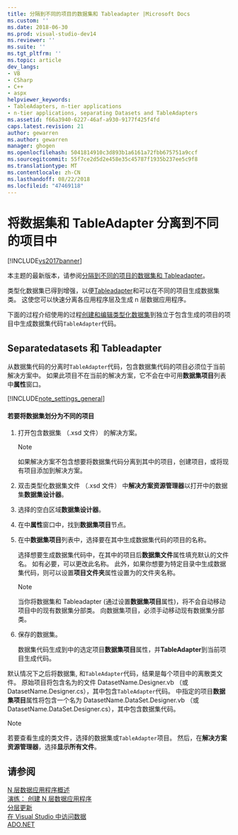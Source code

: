 ```yaml
---
title: 分隔到不同的项目的数据集和 Tableadapter |Microsoft Docs
ms.custom: ''
ms.date: 2018-06-30
ms.prod: visual-studio-dev14
ms.reviewer: ''
ms.suite: ''
ms.tgt_pltfrm: ''
ms.topic: article
dev_langs:
- VB
- CSharp
- C++
- aspx
helpviewer_keywords:
- TableAdapters, n-tier applications
- n-tier applications, separating Datasets and TableAdapters
ms.assetid: f66a3940-6227-46af-a930-9177f425f4fd
caps.latest.revision: 21
author: gewarren
ms.author: gewarren
manager: ghogen
ms.openlocfilehash: 5041814910c3d893b1a6161a72fbb675751a9ccf
ms.sourcegitcommit: 55f7ce2d5d2e458e35c45787f1935b237ee5c9f8
ms.translationtype: MT
ms.contentlocale: zh-CN
ms.lasthandoff: 08/22/2018
ms.locfileid: "47469118"
---
```

# <a name="separate-datasets-and-tableadapters-into-different-projects"></a>将数据集和 TableAdapter 分离到不同的项目中
[!INCLUDE[vs2017banner](../includes/vs2017banner.md)]

本主题的最新版本，请参阅[分隔到不同的项目的数据集和 Tableadapter](https://docs.microsoft.com/visualstudio/data-tools/separate-datasets-and-tableadapters-into-different-projects)。  
  
  
类型化数据集已得到增强，以便[Tableadapter](http://msdn.microsoft.com/library/09416de9-134c-4dc7-8262-6c8d81e3f364)和可以在不同的项目生成数据集类。 这使您可以快速分离各应用程序层及生成 n 层数据应用程序。  
  
 下面的过程介绍使用的过程[创建和编辑类型化数据集](../data-tools/creating-and-editing-typed-datasets.md)到独立于包含生成的项目的项目中生成数据集代码`TableAdapter`代码。  
  
## <a name="separatedatasets-and-tableadapters"></a>Separatedatasets 和 Tableadapter  
 从数据集代码的分离时`TableAdapter`代码，包含数据集代码的项目必须位于当前解决方案中。 如果此项目不在当前的解决方案，它不会在中可用**数据集项目**列表中**属性**窗口。  
  
 [!INCLUDE[note_settings_general](../includes/note-settings-general-md.md)]  
  
#### <a name="to-separate-the-dataset-into-a-different-project"></a>若要将数据集划分为不同的项目  
  
1.  打开包含数据集 （.xsd 文件） 的解决方案。  
  
    > [!NOTE]
    >  如果解决方案不包含想要将数据集代码分离到其中的项目，创建项目，或将现有项目添加到解决方案。  
  
2.  双击类型化数据集文件 （.xsd 文件） 中**解决方案资源管理器**以打开中的数据集**数据集设计器**。  
  
3.  选择的空白区域**数据集设计器**。  
  
4.  在中**属性**窗口中，找到**数据集项目**节点。  
  
5.  在中**数据集项目**列表中，选择要在其中生成数据集代码的项目的名称。  
  
     选择想要生成数据集代码中，在其中的项目后**数据集文件**属性填充默认的文件名。 如有必要，可以更改此名称。 此外，如果你想要为特定目录中生成数据集代码，则可以设置**项目文件夹**属性设置为的文件夹名称。  
  
    > [!NOTE]
    >  当你将数据集和 Tableadapter (通过设置**数据集项目**属性)，将不会自动移动项目中的现有数据集分部类。 向数据集项目，必须手动移动现有数据集分部类。  
  
6.  保存的数据集。  
  
     数据集代码生成到中的选定项目**数据集项目**属性，并**TableAdapter**到当前项目生成代码。  
  
 默认情况下之后将数据集, 和`TableAdapter`代码，结果是每个项目中的离散类文件。 原始项目将包含名为的文件 DatasetName.Designer.vb （或 DatasetName.Designer.cs），其中包含`TableAdapter`代码。 中指定的项目**数据集项目**属性将包含一个名为 DatasetName.DataSet.Designer.vb （或 DatasetName.DataSet.Designer.cs），其中包含数据集代码。  
  
> [!NOTE]
>  若要查看生成的类文件，选择的数据集或`TableAdapter`项目。 然后，在**解决方案资源管理器**，选择**显示所有文件**。  
  
## <a name="see-also"></a>请参阅  
 [N 层数据应用程序概述](../data-tools/n-tier-data-applications-overview.md)   
 [演练： 创建 N 层数据应用程序](../data-tools/walkthrough-creating-an-n-tier-data-application.md)   
 [分层更新](../data-tools/hierarchical-update.md)   
 [在 Visual Studio 中访问数据](../data-tools/accessing-data-in-visual-studio.md)   
 [ADO.NET](http://msdn.microsoft.com/library/5b96ed06-9759-4966-a797-a1d5f6ee50ca)

